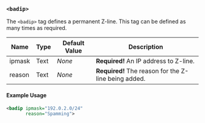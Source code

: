 <!-- This file contains a page fragment. Any changes will affect all pages that include it. -->

### `<badip>`

The `<badip>` tag defines a permanent Z-line. This tag can be defined as many times as required.

Name   | Type | Default Value | Description
------ | ---- | ------------- | -----------
ipmask | Text | *None*        | **Required!** An IP address to Z-line.
reason | Text | *None*        | **Required!** The reason for the Z-line being added.

#### Example Usage

```xml
<badip ipmask="192.0.2.0/24"
       reason="Spamming">
```
